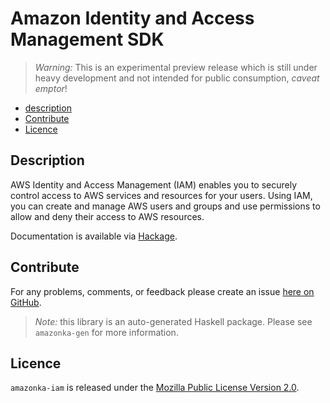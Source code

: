 # Amazon Identity and Access Management SDK

> _Warning:_ This is an experimental preview release which is still under heavy development and not intended for public consumption, _caveat emptor_!

* [description](#description)
* [Contribute](#contribute)
* [Licence](#licence)

## Description

AWS Identity and Access Management (IAM) enables you to securely control access to AWS services and resources for your users. Using IAM, you can create and manage AWS users and groups and use permissions to allow and deny their access to AWS resources.

Documentation is available via [Hackage](http://hackage.haskell.org/package/amazonka-iam).


## Contribute

For any problems, comments, or feedback please create an issue [here on GitHub](https://github.com/brendanhay/amazonka/issues).

> _Note:_ this library is an auto-generated Haskell package. Please see `amazonka-gen` for more information.


## Licence

`amazonka-iam` is released under the [Mozilla Public License Version 2.0](http://www.mozilla.org/MPL/).
